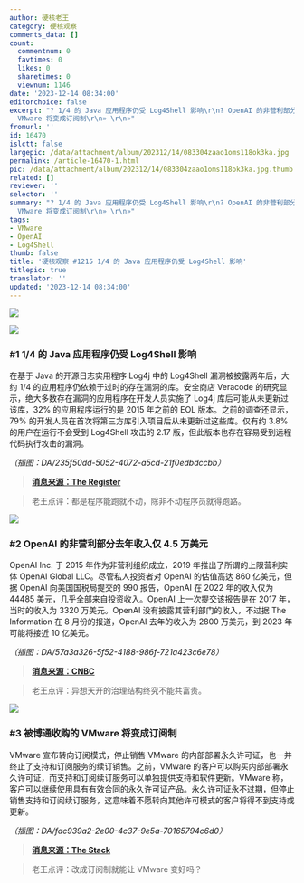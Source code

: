 ```yaml
---
author: 硬核老王
category: 硬核观察
comments_data: []
count:
  commentnum: 0
  favtimes: 0
  likes: 0
  sharetimes: 0
  viewnum: 1146
date: '2023-12-14 08:34:00'
editorchoice: false
excerpt: "? 1/4 的 Java 应用程序仍受 Log4Shell 影响\r\n? OpenAI 的非营利部分去年收入仅 4.5 万美元\r\n? 被博通收购的
  VMware 将变成订阅制\r\n» \r\n»"
fromurl: ''
id: 16470
islctt: false
largepic: /data/attachment/album/202312/14/083304zaao1oms118ok3ka.jpg
permalink: /article-16470-1.html
pic: /data/attachment/album/202312/14/083304zaao1oms118ok3ka.jpg.thumb.jpg
related: []
reviewer: ''
selector: ''
summary: "? 1/4 的 Java 应用程序仍受 Log4Shell 影响\r\n? OpenAI 的非营利部分去年收入仅 4.5 万美元\r\n? 被博通收购的
  VMware 将变成订阅制\r\n» \r\n»"
tags:
- VMware
- OpenAI
- Log4Shell
thumb: false
title: '硬核观察 #1215 1/4 的 Java 应用程序仍受 Log4Shell 影响'
titlepic: true
translator: ''
updated: '2023-12-14 08:34:00'
---
```


![](/data/attachment/album/202312/14/083304zaao1oms118ok3ka.jpg)


![](/data/attachment/album/202312/14/083315m5j454j5coop0sj5.png)


### #1 1/4 的 Java 应用程序仍受 Log4Shell 影响


在基于 Java 的开源日志实用程序 Log4j 中的 Log4Shell 漏洞被披露两年后，大约 1/4 的应用程序仍依赖于过时的存在漏洞的库。安全商店 Veracode 的研究显示，绝大多数存在漏洞的应用程序在开发人员实施了 Log4j 库后可能从未更新过该库，32% 的应用程序运行的是 2015 年之前的 EOL 版本。之前的调查还显示，79% 的开发人员在首次将第三方库引入项目后从未更新过这些库。仅有约 3.8% 的用户在运行不会受到 Log4Shell 攻击的 2.17 版，但此版本也存在容易受到远程代码执行攻击的漏洞。


*（插图：DA/235f50dd-5052-4072-a5cd-21f0edbdccbb）*



> 
> **[消息来源：The Register](https://www.theregister.com/2023/12/11/log4j_vulnerabilities/)**
> 
> 
> 



> 
> 老王点评：都是程序能跑就不动，除非不动程序员就得跑路。
> 
> 
> 


![](/data/attachment/album/202312/14/083335drzxppqdgn5r550r.png)


### #2 OpenAI 的非营利部分去年收入仅 4.5 万美元


OpenAI Inc. 于 2015 年作为非营利组织成立，2019 年推出了所谓的上限营利实体 OpenAI Global LLC。尽管私人投资者对 OpenAI 的估值高达 860 亿美元，但据 OpenAI 向美国国税局提交的 990 报告，OpenAI 在 2022 年的收入仅为 44485 美元，几乎全部来自投资收入。OpenAI 上一次提交该报告是在 2017 年，当时的收入为 3320 万美元。OpenAI 没有披露其营利部门的收入，不过据 The Information 在 8 月份的报道，OpenAI 去年的收入为 2800 万美元，到 2023 年可能将接近 10 亿美元。


*（插图：DA/57a3a326-5f52-4188-986f-721a423c6e78）*



> 
> **[消息来源：CNBC](https://www.cnbc.com/2023/12/12/openai-nonprofit-arm-45000-in-2022-revenue-company-worth-billions.html)**
> 
> 
> 



> 
> 老王点评：异想天开的治理结构终究不能共富贵。
> 
> 
> 


![](/data/attachment/album/202312/14/083352mzcycfmzz2nxttc5.png)


### #3 被博通收购的 VMware 将变成订阅制


VMware 宣布转向订阅模式，停止销售 VMware 的内部部署永久许可证，也一并终止了支持和订阅服务的续订销售。之前，VMware 的客户可以购买内部部署永久许可证，而支持和订阅续订服务可以单独提供支持和软件更新。VMware 称，客户可以继续使用具有有效合同的永久许可证产品。永久许可证永不过期，但停止销售支持和订阅续订服务，这意味着不愿转向其他许可模式的客户将得不到支持或更新。


*（插图：DA/fac939a2-2e00-4c37-9e5a-70165794c6d0）*



> 
> **[消息来源：The Stack](https://www.thestack.technology/broadcom-is-killing-off-vmware-perpetual-licences-sns/)**
> 
> 
> 



> 
> 老王点评：改成订阅制就能让 VMware 变好吗？
> 
> 
>